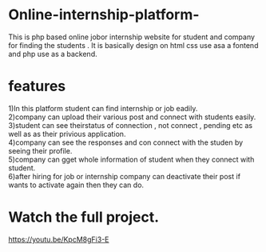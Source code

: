 # Online-internship-platform-
  This is php based online jobor internship website for student and company for finding the students . It is basically design on html css use asa a fontend and php use as a backend.
# features
  1)In this platform student can find internship or job eadily.<br>
  2)company can upload their various post and connect with students easily.<br>
  3)student can see theirstatus of connection , not connect , pending  etc as well as as their privious application.<br>
  4)company can see the responses and con connect with the studen by seeing their profile.<br>
  5)company can gget whole information of student when they connect with student.<br>
  6)after hiring for job or internship company can deactivate their post if wants to activate again then they can do.
# Watch the full project.
https://youtu.be/KpcM8gFi3-E
